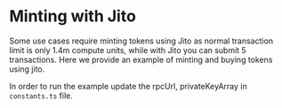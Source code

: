 # Minting with Jito
Some use cases require minting tokens using Jito as normal transaction limit is only 1.4m compute units, while with Jito you can submit 5 transactions.
Here we provide an example of minting and buying tokens using jito.

In order to run the example update the rpcUrl, privateKeyArray in `constants.ts` file.
